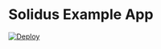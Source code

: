   # Solidus Example App

  [![Deploy](https://www.herokucdn.com/deploy/button.svg)](https://heroku.com/deploy?template=https://github.com/web20opensource/solidus-example-app)
